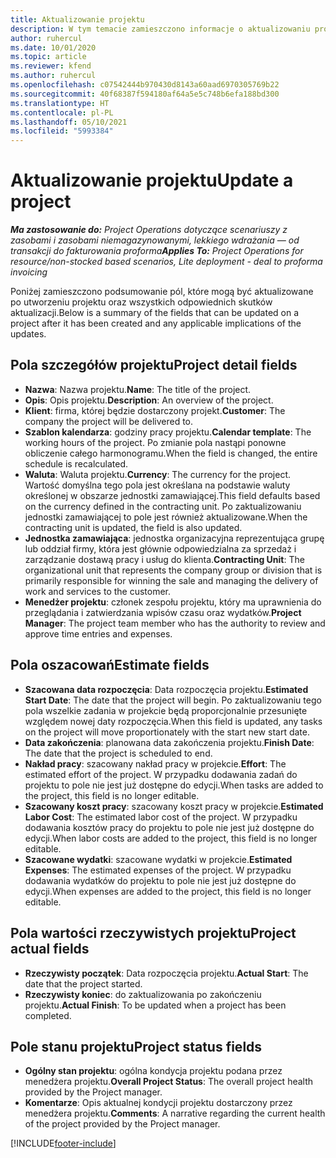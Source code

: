 ```yaml
---
title: Aktualizowanie projektu
description: W tym temacie zamieszczono informacje o aktualizowaniu projektu w Project Operations.
author: ruhercul
ms.date: 10/01/2020
ms.topic: article
ms.reviewer: kfend
ms.author: ruhercul
ms.openlocfilehash: c07542444b970430d8143a60aad6970305769b22
ms.sourcegitcommit: 40f68387f594180af64a5e5c748b6efa188bd300
ms.translationtype: HT
ms.contentlocale: pl-PL
ms.lasthandoff: 05/10/2021
ms.locfileid: "5993384"
---
```

# <a name="update-a-project"></a><span data-ttu-id="d6890-103">Aktualizowanie projektu</span><span class="sxs-lookup"><span data-stu-id="d6890-103">Update a project</span></span>

<span data-ttu-id="d6890-104">_**Ma zastosowanie do:** Project Operations dotyczące scenariuszy z zasobami i zasobami niemagazynowanymi, lekkiego wdrażania — od transakcji do fakturowania proforma_</span><span class="sxs-lookup"><span data-stu-id="d6890-104">_**Applies To:** Project Operations for resource/non-stocked based scenarios, Lite deployment - deal to proforma invoicing_</span></span>

<span data-ttu-id="d6890-105">Poniżej zamieszczono podsumowanie pól, które mogą być aktualizowane po utworzeniu projektu oraz wszystkich odpowiednich skutków aktualizacji.</span><span class="sxs-lookup"><span data-stu-id="d6890-105">Below is a summary of the fields that can be updated on a project after it has been created and any applicable implications of the updates.</span></span>

## <a name="project-detail-fields"></a><span data-ttu-id="d6890-106">Pola szczegółów projektu</span><span class="sxs-lookup"><span data-stu-id="d6890-106">Project detail fields</span></span>

- <span data-ttu-id="d6890-107">**Nazwa**: Nazwa projektu.</span><span class="sxs-lookup"><span data-stu-id="d6890-107">**Name**: The title of the project.</span></span>
- <span data-ttu-id="d6890-108">**Opis**: Opis projektu.</span><span class="sxs-lookup"><span data-stu-id="d6890-108">**Description**: An overview of the project.</span></span>
- <span data-ttu-id="d6890-109">**Klient**: firma, której będzie dostarczony projekt.</span><span class="sxs-lookup"><span data-stu-id="d6890-109">**Customer**: The company the project will be delivered to.</span></span>
- <span data-ttu-id="d6890-110">**Szablon kalendarza**: godziny pracy projektu.</span><span class="sxs-lookup"><span data-stu-id="d6890-110">**Calendar template**: The working hours of the project.</span></span> <span data-ttu-id="d6890-111">Po zmianie pola nastąpi ponowne obliczenie całego harmonogramu.</span><span class="sxs-lookup"><span data-stu-id="d6890-111">When the field is changed, the entire schedule is recalculated.</span></span>
- <span data-ttu-id="d6890-112">**Waluta**: Waluta projektu.</span><span class="sxs-lookup"><span data-stu-id="d6890-112">**Currency**: The currency for the project.</span></span> <span data-ttu-id="d6890-113">Wartość domyślna tego pola jest określana na podstawie waluty określonej w obszarze jednostki zamawiającej.</span><span class="sxs-lookup"><span data-stu-id="d6890-113">This field defaults based on the currency defined in the contracting unit.</span></span> <span data-ttu-id="d6890-114">Po zaktualizowaniu jednostki zamawiającej to pole jest również aktualizowane.</span><span class="sxs-lookup"><span data-stu-id="d6890-114">When the contracting unit is updated, the field is also updated.</span></span>
- <span data-ttu-id="d6890-115">**Jednostka zamawiająca**: jednostka organizacyjna reprezentująca grupę lub oddział firmy, która jest głównie odpowiedzialna za sprzedaż i zarządzanie dostawą pracy i usług do klienta.</span><span class="sxs-lookup"><span data-stu-id="d6890-115">**Contracting Unit**: The organizational unit that represents the company group or division that is primarily responsible for winning the sale and managing the delivery of work and services to the customer.</span></span> 
- <span data-ttu-id="d6890-116">**Menedżer projektu**: członek zespołu projektu, który ma uprawnienia do przeglądania i zatwierdzania wpisów czasu oraz wydatków.</span><span class="sxs-lookup"><span data-stu-id="d6890-116">**Project Manager**: The project team member who has the authority to review and approve time entries and expenses.</span></span>

## <a name="estimate-fields"></a><span data-ttu-id="d6890-117">Pola oszacowań</span><span class="sxs-lookup"><span data-stu-id="d6890-117">Estimate fields</span></span>

- <span data-ttu-id="d6890-118">**Szacowana data rozpoczęcia**: Data rozpoczęcia projektu.</span><span class="sxs-lookup"><span data-stu-id="d6890-118">**Estimated Start Date**: The date that the project will begin.</span></span> <span data-ttu-id="d6890-119">Po zaktualizowaniu tego pola wszelkie zadania w projekcie będą proporcjonalnie przesunięte względem nowej daty rozpoczęcia.</span><span class="sxs-lookup"><span data-stu-id="d6890-119">When this field is updated, any tasks on the project will move proportionately with the start new start date.</span></span>
- <span data-ttu-id="d6890-120">**Data zakończenia**: planowana data zakończenia projektu.</span><span class="sxs-lookup"><span data-stu-id="d6890-120">**Finish Date**: The date that the project is scheduled to end.</span></span>
- <span data-ttu-id="d6890-121">**Nakład pracy**: szacowany nakład pracy w projekcie.</span><span class="sxs-lookup"><span data-stu-id="d6890-121">**Effort**: The estimated effort of the project.</span></span> <span data-ttu-id="d6890-122">W przypadku dodawania zadań do projektu to pole nie jest już dostępne do edycji.</span><span class="sxs-lookup"><span data-stu-id="d6890-122">When tasks are added to the project, this field is no longer editable.</span></span>
- <span data-ttu-id="d6890-123">**Szacowany koszt pracy**: szacowany koszt pracy w projekcie.</span><span class="sxs-lookup"><span data-stu-id="d6890-123">**Estimated Labor Cost**: The estimated labor cost of the project.</span></span> <span data-ttu-id="d6890-124">W przypadku dodawania kosztów pracy do projektu to pole nie jest już dostępne do edycji.</span><span class="sxs-lookup"><span data-stu-id="d6890-124">When labor costs are added to the project, this field is no longer editable.</span></span>
- <span data-ttu-id="d6890-125">**Szacowane wydatki**: szacowane wydatki w projekcie.</span><span class="sxs-lookup"><span data-stu-id="d6890-125">**Estimated Expenses**: The estimated expenses of the project.</span></span> <span data-ttu-id="d6890-126">W przypadku dodawania wydatków do projektu to pole nie jest już dostępne do edycji.</span><span class="sxs-lookup"><span data-stu-id="d6890-126">When expenses are added to the project, this field is no longer editable.</span></span>

## <a name="project-actual-fields"></a><span data-ttu-id="d6890-127">Pola wartości rzeczywistych projektu</span><span class="sxs-lookup"><span data-stu-id="d6890-127">Project actual fields</span></span>
- <span data-ttu-id="d6890-128">**Rzeczywisty początek**: Data rozpoczęcia projektu.</span><span class="sxs-lookup"><span data-stu-id="d6890-128">**Actual Start**: The date that the project started.</span></span>
- <span data-ttu-id="d6890-129">**Rzeczywisty koniec**: do zaktualizowania po zakończeniu projektu.</span><span class="sxs-lookup"><span data-stu-id="d6890-129">**Actual Finish**: To be updated when a project has been completed.</span></span>

## <a name="project-status-fields"></a><span data-ttu-id="d6890-130">Pole stanu projektu</span><span class="sxs-lookup"><span data-stu-id="d6890-130">Project status fields</span></span>

- <span data-ttu-id="d6890-131">**Ogólny stan projektu**: ogólna kondycja projektu podana przez menedżera projektu.</span><span class="sxs-lookup"><span data-stu-id="d6890-131">**Overall Project Status**: The overall project health provided by the Project manager.</span></span>
- <span data-ttu-id="d6890-132">**Komentarze**: Opis aktualnej kondycji projektu dostarczony przez menedżera projektu.</span><span class="sxs-lookup"><span data-stu-id="d6890-132">**Comments**: A narrative regarding the current health of the project provided by the Project manager.</span></span>



[!INCLUDE[footer-include](../includes/footer-banner.md)]